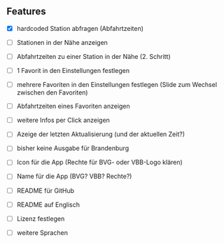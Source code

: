 ## Features
- [x] hardcoded Station abfragen (Abfahrtzeiten)
- [ ] Stationen in der Nähe anzeigen
- [ ] Abfahrtzeiten zu einer Station in der Nähe (2. Schritt)
- [ ] 1 Favorit in den Einstellungen festlegen
- [ ] mehrere Favoriten in den Einstellungen festlegen (Slide zum Wechsel zwischen den Favoriten)
- [ ] Abfahrtzeiten eines Favoriten anzeigen
- [ ] weitere Infos per Click anzeigen
- [ ] Azeige der letzten Aktualisierung (und der aktuellen Zeit?)
- [ ] bisher keine Ausgabe für Brandenburg

- [ ] Icon für die App (Rechte für BVG- oder VBB-Logo klären)
- [ ] Name für die App (BVG? VBB? Rechte?)
- [ ] README für GitHub
- [ ] README auf Englisch
- [ ] Lizenz festlegen
- [ ] weitere Sprachen
